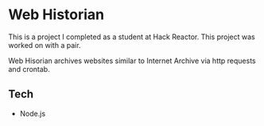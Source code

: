 Web Historian
==============

This is a project I completed as a student at Hack Reactor. This project was worked on with a pair.

Web Hisorian archives websites similar to Internet Archive via http requests and crontab.

## Tech

- Node.js
